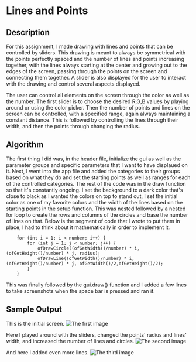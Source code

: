# Lines and Points

## Description
For this assignment, I made drawing with lines and points that can be controlled by sliders. This drawing is meant to always be symmetrical with the points perfectly spaced and the number of lines and points increasing together, with the lines always starting at the center and growing out to the edges of the screen, passing through the points on the screen and connecting them together. A slider is also displayed for the user to interact with the drawing and control several aspects displayed.

The user can control all elements on the screen through the color as well as the number. The first slider is to choose the desired R,G,B values by playing around or using the color picker. Then the number of points and lines on the screen can be controlled, with a specified range, again always maintaining a constant distance. This is followed by controlling the lines through their width, and then the points through changing the radius.

## Algorithm 
The first thing I did was, in the header file, initialize the gui as well as the parameter groups and specific parameters that I want to have displaued on it. Next, I went into the app file and added the categories to their groups based on what they do and set the starting points as well as ranges for each of the controlled categories. The rest of the code was in the draw function so that it's constantly ongoing. I set the background to a dark color that's close to black as I wanted the colors on top to stand out, I set the initial color as one of my favorite colors and the width of the lines based on the starting points in the setup function. This was nested followed by a nested for loop to create the rows and columns of the circles and base the number of lines on that. Below is the segment of code that I wrote to put them in place, I had to think about it mathematically in order to implement it.

```
    for (int i = 1; i < number; i++) {
        for (int j = 1; j < number; j++) {
            ofDrawCircle((ofGetWidth()/number) * i, (ofGetHeight()/number) * j, radius);
            ofDrawLine((ofGetWidth()/number) * i, (ofGetHeight()/number) * j, ofGetWidth()/2,ofGetHeight()/2);
        }
    }
```

This was finally followed by the gui.draw() function and I added a few lines to take screenshots when the space bar is pressed and ran it. 

## Sample Output 
This is the initial screen.
![The first image](/screenshots/screenshot0.png)

Here I played around with the sliders, changed the points' radius and lines' width, and increased the number of lines and circles.
![The second image](/screenshots/screenshot4.png)

And here I added even more lines.
![The third image](/screenshots/screenshot3.png)
